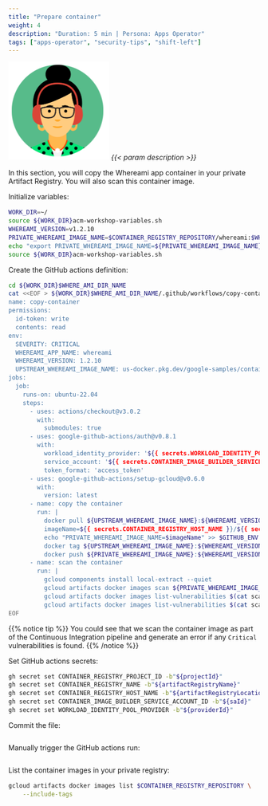 ```yaml
---
title: "Prepare container"
weight: 4
description: "Duration: 5 min | Persona: Apps Operator"
tags: ["apps-operator", "security-tips", "shift-left"]
---
```

![Apps Operator](/images/apps-operator.png)
_{{< param description >}}_

In this section, you will copy the Whereami app container in your private Artifact Registry. You will also scan this container image.

Initialize variables:
```Bash
WORK_DIR=~/
source ${WORK_DIR}acm-workshop-variables.sh
WHEREAMI_VERSION=v1.2.10
PRIVATE_WHEREAMI_IMAGE_NAME=$CONTAINER_REGISTRY_REPOSITORY/whereami:$WHEREAMI_VERSION
echo "export PRIVATE_WHEREAMI_IMAGE_NAME=${PRIVATE_WHEREAMI_IMAGE_NAME}" >> ${WORK_DIR}acm-workshop-variables.sh
source ${WORK_DIR}acm-workshop-variables.sh
```

Create the GitHub actions definition:
```Bash
cd ${WORK_DIR}$WHERE_AMI_DIR_NAME
cat <<EOF > ${WORK_DIR}$WHERE_AMI_DIR_NAME/.github/workflows/copy-container.yaml
name: copy-container
permissions:
  id-token: write
  contents: read
env:
  SEVERITY: CRITICAL
  WHEREAMI_APP_NAME: whereami
  WHEREAMI_VERSION: 1.2.10
  UPSTREAM_WHEREAMI_IMAGE_NAME: us-docker.pkg.dev/google-samples/containers/gke/whereami
jobs:
  job:
    runs-on: ubuntu-22.04
    steps:
      - uses: actions/checkout@v3.0.2
        with:
          submodules: true
      - uses: google-github-actions/auth@v0.8.1
        with:
          workload_identity_provider: '${{ secrets.WORKLOAD_IDENTITY_POOL_PROVIDER }}'
          service_account: '${{ secrets.CONTAINER_IMAGE_BUILDER_SERVICE_ACCOUNT_ID }}'
          token_format: 'access_token'
      - uses: google-github-actions/setup-gcloud@v0.6.0
        with:
          version: latest
      - name: copy the container
        run: |
          docker pull ${UPSTREAM_WHEREAMI_IMAGE_NAME}:${WHEREAMI_VERSION}
          imageName=${{ secrets.CONTAINER_REGISTRY_HOST_NAME }}/${{ secrets.CONTAINER_REGISTRY_PROJECT_ID }}/${{ secrets.CONTAINER_REGISTRY_NAME }}/${WHEREAMI_APP_NAME}
          echo "PRIVATE_WHEREAMI_IMAGE_NAME=$imageName" >> $GITHUB_ENV
          docker tag ${UPSTREAM_WHEREAMI_IMAGE_NAME}:${WHEREAMI_VERSION} ${PRIVATE_WHEREAMI_IMAGE_NAME}:${WHEREAMI_VERSION}
          docker push ${PRIVATE_WHEREAMI_IMAGE_NAME}:${WHEREAMI_VERSION}
      - name: scan the container
        run: |
          gcloud components install local-extract --quiet
          gcloud artifacts docker images scan ${PRIVATE_WHEREAMI_IMAGE_NAME}:${WHEREAMI_VERSION} --format='value(response.scan)' > scan_id.txt
          gcloud artifacts docker images list-vulnerabilities $(cat scan_id.txt) --format='table(vulnerability.effectiveSeverity, vulnerability.cvssScore, noteName, vulnerability.packageIssue[0].affectedPackage, vulnerability.packageIssue[0].affectedVersion.name, vulnerability.packageIssue[0].fixedVersion.name)'
          gcloud artifacts docker images list-vulnerabilities $(cat scan_id.txt) --format='value(vulnerability.effectiveSeverity)' | if grep -Fxq ${{ env.SEVERITY }}; then echo 'Failed vulnerability check' && exit 1; else exit 0; fi
EOF
```
{{% notice tip %}}
You could see that we scan the container image as part of the Continuous Integration pipeline and generate an error if any `Critical` vulnerabilities is found.
{{% /notice %}}

Set GitHub actions secrets:
```Bash
gh secret set CONTAINER_REGISTRY_PROJECT_ID -b"${projectId}"
gh secret set CONTAINER_REGISTRY_NAME -b"${artifactRegistryName}"
gh secret set CONTAINER_REGISTRY_HOST_NAME -b"${artifactRegistryLocation}-docker.pkg.dev"
gh secret set CONTAINER_IMAGE_BUILDER_SERVICE_ACCOUNT_ID -b"${saId}"
gh secret set WORKLOAD_IDENTITY_POOL_PROVIDER -b"${providerId}"
```

Commit the file:
```Bash

```

Manually trigger the GitHub actions run:
```Bash

```



List the container images in your private registry:
```Bash
gcloud artifacts docker images list $CONTAINER_REGISTRY_REPOSITORY \
    --include-tags
```